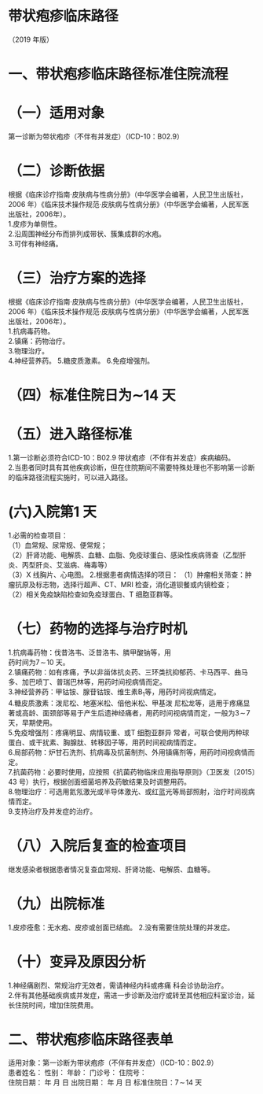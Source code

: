 # 带状疱疹临床路径  
（2019 年版）  
# 一、带状疱疹临床路径标准住院流程  
# （一）适用对象  
第一诊断为带状疱疹（不伴有并发症）（ICD-10：B02.9）  
# （二）诊断依据  
根据《临床诊疗指南·皮肤病与性病分册》（中华医学会编著，人民卫生出版社，2006 年）《临床技术操作规范·皮肤病与性病分册》（中华医学会编著，人民军医出版社，2006年）。  
1.皮疹为单侧性。  
2.沿周围神经分布而排列成带状、簇集成群的水疱。  
3.可伴有神经痛。  
# （三）治疗方案的选择  
根据《临床诊疗指南·皮肤病与性病分册》（中华医学会编著，人民卫生出版社，2006 年）《临床技术操作规范·皮肤病与性病分册》（中华医学会编著，人民军医出版社，2006年）。  
1.抗病毒药物。  
2.镇痛：药物治疗。  
3.物理治疗。  
4.神经营养药。 5.糖皮质激素。 6.免疫增强剂。  
# （四）标准住院日为$\mathord{\sim}14$ 天  
# （五）进入路径标准  
1.第一诊断必须符合ICD-10：B02.9 带状疱疹（不伴有并发症）疾病编码。  
2.当患者同时具有其他疾病诊断，但在住院期间不需要特殊处理也不影响第一诊断的临床路径流程实施时，可以进入路径。  
# (六)入院第1 天  
1.必需的检查项目：  
（1）血常规、尿常规、便常规；  
（2）肝肾功能、电解质、血糖、血脂、免疫球蛋白、感染性疾病筛查（乙型肝炎、丙型肝炎、艾滋病、梅毒等）  
（3）X 线胸片、心电图。 2.根据患者病情选择的项目： （1）肿瘤相关筛查：肿瘤抗原及标志物，选择行超声、CT、MRI 检查，消化道钡餐或内镜检查；  
（2）相关免疫缺陷检查如免疫球蛋白、T 细胞亚群等。  
# （七）药物的选择与治疗时机  
1.抗病毒药物：伐昔洛韦、泛昔洛韦、膦甲酸钠等，用  
药时间为$7\!\sim\!10$ 天。  
2.镇痛药物：如有疼痛，予以非甾体抗炎药、三环类抗抑郁药、卡马西平、曲马多、加巴喷丁、普瑞巴林等，用药时间视病情而定。  
3.神经营养药：甲钴铵、腺苷钴铵、维生素$\mathrm{B_{1}}$等，用药时间视病情定。  
4.糖皮质激素：泼尼松、地塞米松、倍他米松、甲基泼 尼松龙等，适用于疼痛显著或高龄、面颈部等易于产生后遗神经痛者，用药时间视病情而定，一般为$3\!\sim\!7$ 天，早期使用。  
5.免疫增强剂：疼痛明显、病情较重、或T 细胞亚群异 常者，可联合使用丙种球蛋白、或干扰素、胸腺肽、转移因子等，用药时间视病情而定。  
6.局部药物：炉甘石洗剂、抗病毒及抗菌制剂、外用镇痛剂等，用药时间视病情而定。  
7.抗菌药物：必要时使用，应按照《抗菌药物临床应用指导原则》（卫医发〔2015〕43 号）执行，根据创面细菌培养及药敏结果及时调整用药。  
8.物理治疗：可选用氦氖激光或半导体激光、或红蓝光等局部照射，治疗时间视病情而定。  
9.支持治疗及并发症的治疗。  
# （八）入院后复查的检查项目  
继发感染者根据患者情况复查血常规、肝肾功能、电解质、血糖等。  
# （九）出院标准  
1.皮疹痊愈：无水疱、皮疹或创面已结痂。 2.没有需要住院处理的并发症。  
# （十）变异及原因分析  
1.神经痛剧烈、常规治疗无效者，需请神经内科或疼痛 科会诊协助治疗。  
2.伴有其他基础疾病或并发症，需进一步诊断及治疗或转至其他相应科室诊治，延长住院时间，增加住院费用。  
# 二、带状疱疹临床路径表单  
适用对象：第一诊断为带状疱疹（不伴有并发症）（ICD-10：B02.9）  
患者姓名：           性别：    年龄：    门诊号：       住院号：  
住院日期：     年   月   日   出院日期：     年   月   日  标准住院日：$7\!\sim\!14$ 天  
